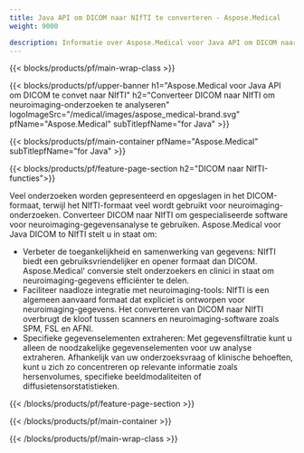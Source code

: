```yaml
---
title: Java API om DICOM naar NIfTI te converteren - Aspose.Medical
weight: 9000

description: Informatie over Aspose.Medical voor Java API om DICOM naar NIfTI te converteren
---
```


{{< blocks/products/pf/main-wrap-class >}}

{{< blocks/products/pf/upper-banner h1="Aspose.Medical voor Java API om DICOM te convet naar NIfTI" h2="Converteer DICOM naar NIfTI om neuroimaging-onderzoeken te analyseren" logoImageSrc="/medical/images/aspose_medical-brand.svg" pfName="Aspose.Medical" subTitlepfName="for Java" >}}

{{< blocks/products/pf/main-container pfName="Aspose.Medical" subTitlepfName="for Java" >}}

{{< blocks/products/pf/feature-page-section h2="DICOM naar NIfTI-functies">}}

<p>Veel onderzoeken worden gepresenteerd en opgeslagen in het DICOM-formaat, terwijl het NIfTI-formaat veel wordt gebruikt voor neuroimaging-onderzoeken. Converteer DICOM naar NIfTI om gespecialiseerde software voor neuroimaging-gegevensanalyse te gebruiken. Aspose.Medical voor Java DICOM to NIfTI stelt u in staat om:</p>

<ul>
<li>Verbeter de toegankelijkheid en samenwerking van gegevens: NIfTI biedt een gebruiksvriendelijker en opener formaat dan DICOM. Aspose.Medical' conversie stelt onderzoekers en clinici in staat om neuroimaging-gegevens efficiënter te delen.</li>
<li>Faciliteer naadloze integratie met neuroimaging-tools: NIfTI is een algemeen aanvaard formaat dat expliciet is ontworpen voor neuroimaging-gegevens. Het converteren van DICOM naar NIfTI overbrugt de kloof tussen scanners en neuroimaging-software zoals SPM, FSL en AFNI.</li>
<li>Specifieke gegevenselementen extraheren: Met gegevensfiltratie kunt u alleen de noodzakelijke gegevenselementen voor uw analyse extraheren. Afhankelijk van uw onderzoeksvraag of klinische behoeften, kunt u zich zo concentreren op relevante informatie zoals hersenvolumes, specifieke beeldmodaliteiten of diffusietensorstatistieken.</li>
</ul>

{{< /blocks/products/pf/feature-page-section >}}

{{< /blocks/products/pf/main-container >}}

{{< /blocks/products/pf/main-wrap-class >}}